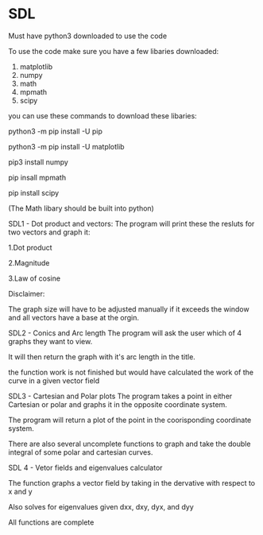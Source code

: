 # SDL

Must have python3 downloaded to use the code

To use the code make sure you have a few libaries downloaded:
1. matplotlib 
2. numpy
3. math
4. mpmath
5. scipy

you can use these commands to download these libaries:

python3 -m pip install -U pip

python3 -m pip install -U matplotlib

pip3 install numpy

pip insall mpmath

pip install scipy

(The Math libary should be built into python)

SDL1 - Dot product and vectors:
The program will print these the resluts for two vectors and graph it:

1.Dot product

2.Magnitude

3.Law of cosine


Disclaimer:

The graph size will have to be adjusted manually if it exceeds the window and all vectors have a base at the orgin.

SDL2 - Conics and Arc length
The program will ask the user which of 4 graphs they want to view. 

It will then return the graph with it's arc length in the title.

the function work is not finished but would have calculated the work of the curve in a given vector field

SDL3 - Cartesian and Polar plots
The program takes a point in either Cartesian or polar and graphs it in the opposite coordinate system.

The program will return a plot of the point in the coorisponding coordinate system.

There are also several uncomplete functions to graph and take the double integral of some polar and cartesian curves.


SDL 4 - Vetor fields and eigenvalues calculator

The function graphs a vector field by taking in the dervative with respect to x and y

Also solves for eigenvalues given dxx, dxy, dyx, and dyy

All functions are complete
